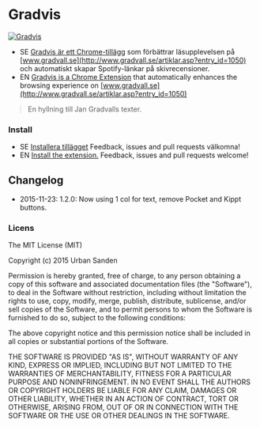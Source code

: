 # Gradvis

[![Gradvis](https://dl.dropboxusercontent.com/u/1162759/icon.png)](https://chrome.google.com/extensions/detail/mcffgejkidnkpanclecjbopafdicgljn)

+ SE [Gradvis är ett Chrome-tillägg](https://chrome.google.com/extensions/detail/mcffgejkidnkpanclecjbopafdicgljn) som förbättrar läsupplevelsen på [www.gradvall.se](http://www.gradvall.se/artiklar.asp?entry_id=1050) och automatiskt skapar Spotify-länkar på skivrecensioner.
+ EN [Gradvis is a Chrome Extension](https://chrome.google.com/extensions/detail/mcffgejkidnkpanclecjbopafdicgljn) that automatically enhances the browsing experience on [www.gradvall.se](http://www.gradvall.se/artiklar.asp?entry_id=1050)

> En hyllning till Jan Gradvalls texter.

### Install

+ SE [Installera tillägget](https://chrome.google.com/extensions/detail/mcffgejkidnkpanclecjbopafdicgljn) Feedback, issues and pull requests välkomna!
+ EN [Install the extension.](https://chrome.google.com/extensions/detail/mcffgejkidnkpanclecjbopafdicgljn) Feedback, issues and pull requests welcome!

## Changelog
+ 2015-11-23: 1.2.0: Now using 1 col for text, remove Pocket and Kippt buttons.

### Licens
The MIT License (MIT)

Copyright (c) 2015 Urban Sanden

Permission is hereby granted, free of charge, to any person obtaining a copy
of this software and associated documentation files (the "Software"), to deal
in the Software without restriction, including without limitation the rights
to use, copy, modify, merge, publish, distribute, sublicense, and/or sell
copies of the Software, and to permit persons to whom the Software is
furnished to do so, subject to the following conditions:

The above copyright notice and this permission notice shall be included in
all copies or substantial portions of the Software.

THE SOFTWARE IS PROVIDED "AS IS", WITHOUT WARRANTY OF ANY KIND, EXPRESS OR
IMPLIED, INCLUDING BUT NOT LIMITED TO THE WARRANTIES OF MERCHANTABILITY,
FITNESS FOR A PARTICULAR PURPOSE AND NONINFRINGEMENT. IN NO EVENT SHALL THE
AUTHORS OR COPYRIGHT HOLDERS BE LIABLE FOR ANY CLAIM, DAMAGES OR OTHER
LIABILITY, WHETHER IN AN ACTION OF CONTRACT, TORT OR OTHERWISE, ARISING FROM,
OUT OF OR IN CONNECTION WITH THE SOFTWARE OR THE USE OR OTHER DEALINGS IN
THE SOFTWARE.